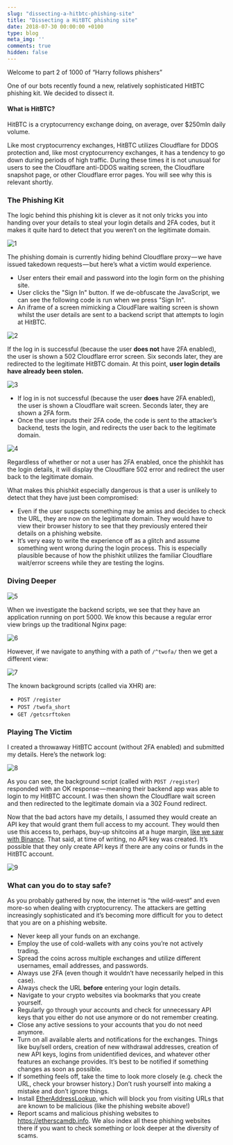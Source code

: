 ```yaml
---
slug: "dissecting-a-hitbtc-phishing-site"
title: "Dissecting a HitBTC phishing site"
date: 2018-07-30 00:00:00 +0100
type: blog
meta_img: ''
comments: true
hidden: false
---
```


Welcome to part 2 of 1000 of “Harry follows phishers”

One of our bots recently found a new, relatively sophisticated HitBTC phishing kit. We decided to dissect it.

#### What is HitBTC?

HitBTC is a cryptocurrency exchange doing, on average, over $250mln daily volume.

Like most cryptocurrency exchanges, HitBTC utilizes Cloudflare for DDOS protection and, like most cryptocurrency exchanges, it has a tendency to go down during periods of high traffic. During these times it is not unusual for users to see the Cloudflare anti-DDOS waiting screen, the Cloudflare snapshot page, or other Cloudflare error pages. You will see why this is relevant shortly.

### The Phishing Kit

The logic behind this phishing kit is clever as it not only tricks you into handing over your details to steal your login details and 2FA codes, but it makes it quite hard to detect that you weren’t on the legitimate domain.

![1](./images/dissecting-a-hitbtc-phishing-site/1.png)

The phishing domain is currently hiding behind Cloudflare proxy — we have issued takedown requests — but here’s what a victim would experience.

* User enters their email and password into the login form on the phishing site.
* User clicks the "Sign In" button. If we de-obfuscate the JavaScript, we can see the following code is run when we press "Sign In".
* An iframe of a screen mimicking a CloudFlare waiting screen is shown whilst the user details are sent to a backend script that attempts to login at HitBTC.

![2](./images/dissecting-a-hitbtc-phishing-site/2.png)

If the log in is successful (because the user **does not** have 2FA enabled), the user is shown a 502 Cloudflare error screen. Six seconds later, they are redirected to the legitimate HitBTC domain. At this point, **user login details have already been stolen.**

![3](./images/dissecting-a-hitbtc-phishing-site/3.png)

* If log in is not successful (because the user **does** have 2FA enabled), the user is shown a Cloudflare wait screen. Seconds later, they are shown a 2FA form.
* Once the user inputs their 2FA code, the code is sent to the attacker’s backend, tests the login, and redirects the user back to the legitimate domain.

![4](./images/dissecting-a-hitbtc-phishing-site/4.png)

Regardless of whether or not a user has 2FA enabled, once the phishkit has the login details, it will display the Cloudflare 502 error and redirect the user back to the legitimate domain.

What makes this phishkit especially dangerous is that a user is unlikely to detect that they have just been compromised:

* Even if the user suspects something may be amiss and decides to check the URL, they are now on the legitimate domain. They would have to view their browser history to see that they previously entered their details on a phishing website.
* It’s very easy to write the experience off as a glitch and assume something went wrong during the login process. This is especially plausible because of how the phishkit utilizes the familiar Cloudflare wait/error screens while they are testing the logins.

### Diving Deeper

![5](./images/dissecting-a-hitbtc-phishing-site/5.png)

When we investigate the backend scripts, we see that they have an application running on port 5000. We know this because a regular error view brings up the traditional Nginx page:

![6](./images/dissecting-a-hitbtc-phishing-site/6.png)

However, if we navigate to anything with a path of `/^twofa/` then we get a different view:

![7](./images/dissecting-a-hitbtc-phishing-site/7.png)

The known background scripts (called via XHR) are:
* `POST /register`
* `POST /twofa_short`
* `GET /getcsrftoken`

### Playing The Victim

I created a throwaway HitBTC account (without 2FA enabled) and submitted my details. Here’s the network log:

![8](./images/dissecting-a-hitbtc-phishing-site/8.png)

As you can see, the background script (called with `POST /register`) responded with an OK response — meaning their backend app was able to login to my HitBTC account. I was then shown the Cloudflare wait screen and then redirected to the legitimate domain via a 302 Found redirect.

Now that the bad actors have my details, I assumed they would create an API key that would grant them full access to my account. They would then use this access to, perhaps, buy-up shitcoins at a huge margin, [like we saw with Binance](https://www.reddit.com/r/BinanceExchange/comments/82pj5p/please_read_regarding_unauthorized_market_sells/). That said, at time of writing, no API key was created. It’s possible that they only create API keys if there are any coins or funds in the HitBTC account.

![9](./images/dissecting-a-hitbtc-phishing-site/9.png)

### What can you do to stay safe?

As you probably gathered by now, the internet is “the wild-west” and even more-so when dealing with cryptocurrency. The attackers are getting increasingly sophisticated and it’s becoming more difficult for you to detect that you are on a phishing website.

* Never keep all your funds on an exchange.
* Employ the use of cold-wallets with any coins you’re not actively trading.
* Spread the coins across multiple exchanges and utilize different usernames, email addresses, and passwords.
* Always use 2FA (even though it wouldn’t have necessarily helped in this case).
* Always check the URL **before** entering your login details.
* Navigate to your crypto websites via bookmarks that you create yourself.
* Regularly go through your accounts and check for unnecessary API keys that you either do not use anymore or do not remember creating.
* Close any active sessions to your accounts that you do not need anymore.
* Turn on all available alerts and notifications for the exchanges. Things like buy/sell orders, creation of new withdrawal addresses, creation of new API keys, logins from unidentified devices, and whatever other features an exchange provides. It’s best to be notified if something changes as soon as possible.
* If something feels off, take the time to look more closely (e.g. check the URL, check your browser history.) Don’t rush yourself into making a mistake and don’t ignore things.
* Install [EtherAddressLookup](https://chrome.google.com/webstore/detail/etheraddresslookup/pdknmigbbbhmllnmgdfalmedcmcefdfn), which will block you from visiting URLs that are known to be malicious (like the phishing website above!)
* Report scams and malicious phishing websites to https://etherscamdb.info. We also index all these phishing websites there if you want to check something or look deeper at the diversity of scams.